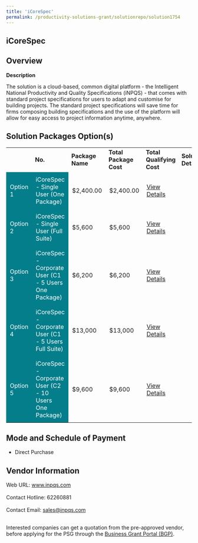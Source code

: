 ```yaml
---
title: 'iCoreSpec'
permalink: /productivity-solutions-grant/solutionrepo/solution1754
---
```


## iCoreSpec

## Overview

**Description**

The solution is a cloud-based, common digital platform - the Intelligent National Productivity and Quality Specifications (iNPQS) - that comes with standard project specifications for users to adapt and customise for building projects. The standard project specifications will save time for firms composing building specifications and the use of the platform will allow for easy access to project information anytime, anywhere.

## Solution Packages Option(s)

<table>
<th>
<td><b>No.</b></td>
<td><b>Package Name</b></td>
<td><b>Total Package Cost</b></td>
<td><b>Total Qualifying Cost</b></td>
<td><b>Solution Details</b></td>
</th>
<tr>
<td style='padding: 10px; background-color: #037E8A; color: #FFFFFF;'>Option 1</td>
<td style='padding: 10px; background-color: #037E8A; color: #FFFFFF;'>iCoreSpec - Single User (One Package)</td>
<td style='padding: 10px;'>$2,400.00</td>
<td style='padding: 10px;'>$2,400.00</td>
<td style='padding: 10px;'><a href='https://www.gobusiness.gov.sg/images/psg/Desensitised_iNPQS_Annex_3_Part_1.pdf' target='_blank'>View Details</a></td>
</tr>
<tr>
<td style='padding: 10px; background-color: #037E8A; color: #FFFFFF;'>Option 2</td>
<td style='padding: 10px; background-color: #037E8A; color: #FFFFFF;'>iCoreSpec - Single User (Full Suite)</td>
<td style='padding: 10px;'>$5,600</td>
<td style='padding: 10px;'>$5,600</td>
<td style='padding: 10px;'><a href='https://www.gobusiness.gov.sg/images/psg/Desensitised_iNPQS_Annex_3_Part_2.pdf' target='_blank'>View Details</a></td>
</tr>
<tr>
<td style='padding: 10px; background-color: #037E8A; color: #FFFFFF;'>Option 3</td>
<td style='padding: 10px; background-color: #037E8A; color: #FFFFFF;'>iCoreSpec - Corporate User (C1 - 5 Users One Package)</td>
<td style='padding: 10px;'>$6,200</td>
<td style='padding: 10px;'>$6,200</td>
<td style='padding: 10px;'><a href='https://www.gobusiness.gov.sg/images/psg/Desensitised_iNPQS_Annex_3_Part_3.pdf' target='_blank'>View Details</a></td>
</tr>
<tr>
<td style='padding: 10px; background-color: #037E8A; color: #FFFFFF;'>Option 4</td>
<td style='padding: 10px; background-color: #037E8A; color: #FFFFFF;'>iCoreSpec - Corporate User (C1 - 5 Users Full Suite)</td>
<td style='padding: 10px;'>$13,000</td>
<td style='padding: 10px;'>$13,000</td>
<td style='padding: 10px;'><a href='https://www.gobusiness.gov.sg/images/psg/Desensitised_iNPQS_Annex_3_Part_4.pdf' target='_blank'>View Details</a></td>
</tr>
<tr>
<td style='padding: 10px; background-color: #037E8A; color: #FFFFFF;'>Option 5</td>
<td style='padding: 10px; background-color: #037E8A; color: #FFFFFF;'>iCoreSpec - Corporate User (C2 - 10 Users One Package)</td>
<td style='padding: 10px;'>$9,600</td>
<td style='padding: 10px;'>$9,600</td>
<td style='padding: 10px;'><a href='https://www.gobusiness.gov.sg/images/psg/Desensitised_iNPQS_Annex_3_Part_5.pdf' target='_blank'>View Details</a></td>
</tr>
</table>

## Mode and Schedule of Payment

 - Direct Purchase

## Vendor Information

 Web URL: www.inpqs.com <br><br>Contact Hotline: 62260881 <br><br>Contact Email: sales@inpqs.com <br><br>

Interested companies can get a quotation from the pre-approved vendor, before applying for the PSG through the <a href='https://www.businessgrants.gov.sg/' target='_blank' rel='noopener'>Business Grant Portal (BGP)</a>.

<script src="/jquery/resize-tables.js"></script>
